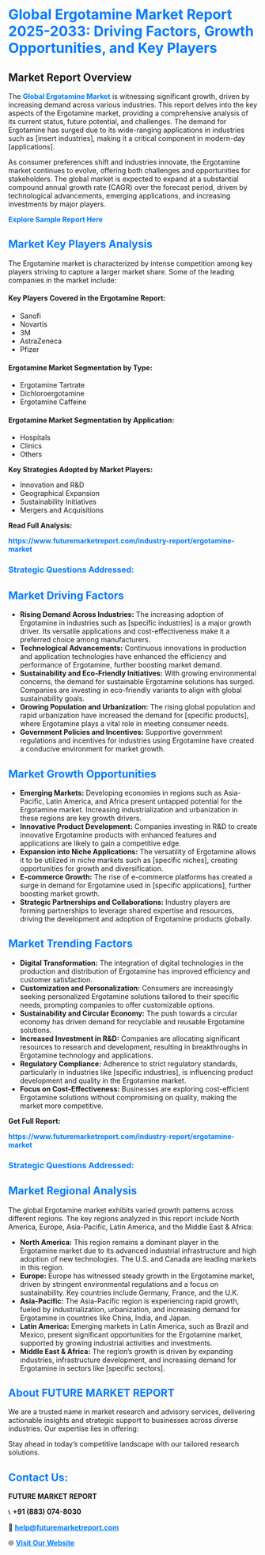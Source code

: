 <h1 style="color: #007BFF;">Global Ergotamine Market Report 2025-2033: Driving Factors, Growth Opportunities, and Key Players</h1>

<section id="overview">
<h2>Market Report Overview</h2>
<p>The <a href="https://www.futuremarketreport.com/industry-report/ergotamine-market" style="color: #007BFF; text-decoration: none;"><strong>Global Ergotamine Market</strong></a> is witnessing significant growth, driven by increasing demand across various industries. This report delves into the key aspects of the Ergotamine market, providing a comprehensive analysis of its current status, future potential, and challenges. The demand for Ergotamine has surged due to its wide-ranging applications in industries such as [insert industries], making it a critical component in modern-day [applications].</p>
<p>As consumer preferences shift and industries innovate, the Ergotamine market continues to evolve, offering both challenges and opportunities for stakeholders. The global market is expected to expand at a substantial compound annual growth rate (CAGR) over the forecast period, driven by technological advancements, emerging applications, and increasing investments by major players.</p>
</section>

<section id="overview">
<p><a href="https://www.futuremarketreport.com/request-sample/reportId=79635" style="color: #007BFF; text-decoration: none;"><strong>Explore Sample Report Here</strong></a></p>
</section>

<section id="key-players">
<h2 style="color: #007BFF;">Market Key Players Analysis</h2>
<p>The Ergotamine market is characterized by intense competition among key players striving to capture a larger market share. Some of the leading companies in the market include:</p>
<h4>Key Players Covered in the Ergotamine Report:</h4>
<ul><li>Sanofi</li><li>Novartis</li><li>3M</li><li>AstraZeneca</li><li>Pfizer</li></ul>
<h4>Ergotamine Market Segmentation by Type:</h4>
<ul><li>Ergotamine Tartrate</li><li>Dichloroergotamine</li><li>Ergotamine Caffeine</li></ul>

<h4>Ergotamine Market Segmentation by Application:</h4>
<ul><li>Hospitals</li><li>Clinics</li><li>Others</li></ul>
<p><strong>Key Strategies Adopted by Market Players:</strong></p>
<ul>
<li>Innovation and R&D</li>
<li>Geographical Expansion</li>
<li>Sustainability Initiatives</li>
<li>Mergers and Acquisitions</li>
</ul>
</section>

<section>
<p><strong>Read Full Analysis: </strong></p><a href="https://www.futuremarketreport.com/industry-report/ergotamine-market" style="color: #007BFF; text-decoration: none;"><strong>https://www.futuremarketreport.com/industry-report/ergotamine-market</strong></a>
<h3 style="color: #007BFF;">Strategic Questions Addressed:</h3>
</section>

<section id="driving-factors">
<h2 style="color: #007BFF;">Market Driving Factors</h2>
<ul>
<li><strong>Rising Demand Across Industries:</strong> The increasing adoption of Ergotamine in industries such as [specific industries] is a major growth driver. Its versatile applications and cost-effectiveness make it a preferred choice among manufacturers.</li>
<li><strong>Technological Advancements:</strong> Continuous innovations in production and application technologies have enhanced the efficiency and performance of Ergotamine, further boosting market demand.</li>
<li><strong>Sustainability and Eco-Friendly Initiatives:</strong> With growing environmental concerns, the demand for sustainable Ergotamine solutions has surged. Companies are investing in eco-friendly variants to align with global sustainability goals.</li>
<li><strong>Growing Population and Urbanization:</strong> The rising global population and rapid urbanization have increased the demand for [specific products], where Ergotamine plays a vital role in meeting consumer needs.</li>
<li><strong>Government Policies and Incentives:</strong> Supportive government regulations and incentives for industries using Ergotamine have created a conducive environment for market growth.</li>
</ul>
</section>

<section id="growth-opportunities">
<h2 style="color: #007BFF;">Market Growth Opportunities</h2>
<ul>
<li><strong>Emerging Markets:</strong> Developing economies in regions such as Asia-Pacific, Latin America, and Africa present untapped potential for the Ergotamine market. Increasing industrialization and urbanization in these regions are key growth drivers.</li>
<li><strong>Innovative Product Development:</strong> Companies investing in R&D to create innovative Ergotamine products with enhanced features and applications are likely to gain a competitive edge.</li>
<li><strong>Expansion into Niche Applications:</strong> The versatility of Ergotamine allows it to be utilized in niche markets such as [specific niches], creating opportunities for growth and diversification.</li>
<li><strong>E-commerce Growth:</strong> The rise of e-commerce platforms has created a surge in demand for Ergotamine used in [specific applications], further boosting market growth.</li>
<li><strong>Strategic Partnerships and Collaborations:</strong> Industry players are forming partnerships to leverage shared expertise and resources, driving the development and adoption of Ergotamine products globally.</li>
</ul>
</section>

<section id="trending-factors">
<h2 style="color: #007BFF;">Market Trending Factors</h2>
<ul>
<li><strong>Digital Transformation:</strong> The integration of digital technologies in the production and distribution of Ergotamine has improved efficiency and customer satisfaction.</li>
<li><strong>Customization and Personalization:</strong> Consumers are increasingly seeking personalized Ergotamine solutions tailored to their specific needs, prompting companies to offer customizable options.</li>
<li><strong>Sustainability and Circular Economy:</strong> The push towards a circular economy has driven demand for recyclable and reusable Ergotamine solutions.</li>
<li><strong>Increased Investment in R&D:</strong> Companies are allocating significant resources to research and development, resulting in breakthroughs in Ergotamine technology and applications.</li>
<li><strong>Regulatory Compliance:</strong> Adherence to strict regulatory standards, particularly in industries like [specific industries], is influencing product development and quality in the Ergotamine market.</li>
<li><strong>Focus on Cost-Effectiveness:</strong> Businesses are exploring cost-efficient Ergotamine solutions without compromising on quality, making the market more competitive.</li>
</ul>
</section>

<section>
<p><strong>Get Full Report: </strong></p><a href="https://www.futuremarketreport.com/industry-report/ergotamine-market" style="color: #007BFF; text-decoration: none;"><strong>https://www.futuremarketreport.com/industry-report/ergotamine-market</strong></a>
<h3 style="color: #007BFF;">Strategic Questions Addressed:</h3>
</section>


<section id="regional-analysis">
<h2 style="color: #007BFF;">Market Regional Analysis</h2>
<p>The global Ergotamine market exhibits varied growth patterns across different regions. The key regions analyzed in this report include North America, Europe, Asia-Pacific, Latin America, and the Middle East & Africa:</p>
<ul>
<li><strong>North America:</strong> This region remains a dominant player in the Ergotamine market due to its advanced industrial infrastructure and high adoption of new technologies. The U.S. and Canada are leading markets in this region.</li>
<li><strong>Europe:</strong> Europe has witnessed steady growth in the Ergotamine market, driven by stringent environmental regulations and a focus on sustainability. Key countries include Germany, France, and the U.K.</li>
<li><strong>Asia-Pacific:</strong> The Asia-Pacific region is experiencing rapid growth, fueled by industrialization, urbanization, and increasing demand for Ergotamine in countries like China, India, and Japan.</li>
<li><strong>Latin America:</strong> Emerging markets in Latin America, such as Brazil and Mexico, present significant opportunities for the Ergotamine market, supported by growing industrial activities and investments.</li>
<li><strong>Middle East & Africa:</strong> The region’s growth is driven by expanding industries, infrastructure development, and increasing demand for Ergotamine in sectors like [specific sectors].</li>
</ul>
</section>

<footer>
<h2 style="color: #007BFF;">About FUTURE MARKET REPORT</h2>
<p>We are a trusted name in market research and advisory services, delivering actionable insights and strategic support to businesses across diverse industries. Our expertise lies in offering:</p>

<p>Stay ahead in today’s competitive landscape with our tailored research solutions.</p>

<h2 style="color: #007BFF;">Contact Us:</h2>
<p><strong>FUTURE MARKET REPORT</strong></p>
<p>📞 <strong>+91 (883) 074-8030</strong></p>
<p>📧 <strong><a href="mailto:help@futuremarketreport.com" style="color: #007BFF;">help@futuremarketreport.com</a></strong></p>
<p>🌐 <strong><a href="https://www.futuremarketreport.com/" style="color: #007BFF;">Visit Our Website</a></strong></p>
</footer>